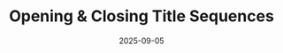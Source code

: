 ---
title: "Opening & Closing Title Sequences"
date: 2025-09-05
description: "Collab with Simon Dempsey"
video_url: "https://vimeo.com/14483871?share=copy#t=0"
video_type: "vimeo"
featured: false
order: 4
---